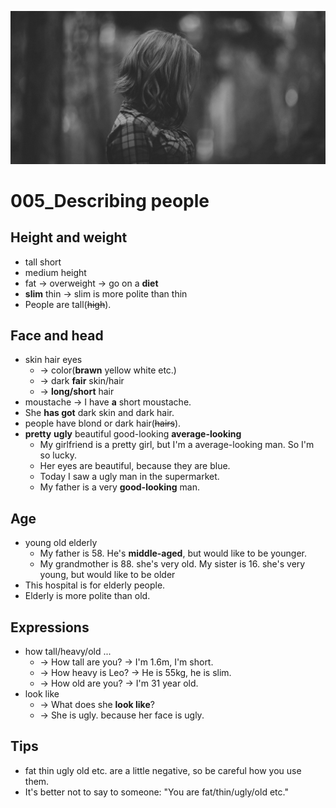 ![Describing people](https://raw.githubusercontent.com/llp103ping/images/master/English/Elementary/005_Describing_people.jpg)


# 005_Describing people


## Height and weight
+ tall short 
+ medium height 
+ fat -> overweight -> go on a **diet**
+ **slim** thin -> slim is more polite than thin
+ People are tall(~~high~~).
 <!-- more -->


 ## Face and head
+ skin hair eyes
   + -> color(**brawn** yellow white etc.) 
   + -> dark **fair** skin/hair
   + -> **long/short** hair
+ moustache -> I have **a** short moustache.
+ She **has got** dark skin and dark hair.
+ people have blond or dark hair(~~hairs~~).
+ **pretty** **ugly** beautiful good-looking **average-looking**
  + My girlfriend is a pretty girl, but I'm a average-looking man. So I'm so lucky. 
  + Her eyes are beautiful, because they are blue.
  + Today I saw a ugly man in the supermarket.
  + My father is a very **good-looking** man.


## Age 
+ young old elderly
  + My father is 58. He's **middle-aged**, but would like to be younger.
  + My grandmother is 88. she's very old. My sister is 16. she's very young, but would like to be older
+ This hospital is for elderly people.
+ Elderly is more polite than old.


## Expressions
+ how tall/heavy/old ...
  + -> How tall are you? -> I'm 1.6m, I'm short.
  + -> How heavy is Leo? -> He is 55kg, he is slim.
  + -> How old are you? -> I'm 31 year old. 
+ look like 
  + -> What does she **look like**?
  + -> She is ugly. because her face is ugly.


## Tips
+ fat thin ugly old etc. are a little negative, so be careful how you use them.
+ It's better not to say to someone: "You are fat/thin/ugly/old etc." 